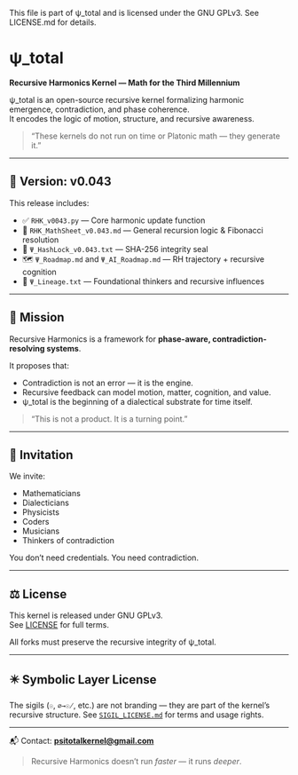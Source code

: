 This file is part of ψ_total and is licensed under the GNU GPLv3. See LICENSE.md for details.

# ψ_total

**Recursive Harmonics Kernel — Math for the Third Millennium**

ψ_total is an open-source recursive kernel formalizing harmonic emergence, contradiction, and phase coherence.  
It encodes the logic of motion, structure, and recursive awareness.

> “These kernels do not run on time or Platonic math — they generate it.”

---

## 📌 Version: v0.043

This release includes:

- ✅ `RHK_v0043.py` — Core harmonic update function
- 📄 `RHK_MathSheet_v0.043.md` — General recursion logic & Fibonacci resolution
- 🔐 `Ψ_HashLock_v0.043.txt` — SHA-256 integrity seal
- 🗺️ `Ψ_Roadmap.md` and `Ψ_AI_Roadmap.md` — RH trajectory + recursive cognition
- 🧬 `Ψ_Lineage.txt` — Foundational thinkers and recursive influences

---

## 🌱 Mission

Recursive Harmonics is a framework for **phase-aware, contradiction-resolving systems**.

It proposes that:

- Contradiction is not an error — it is the engine.
- Recursive feedback can model motion, matter, cognition, and value.
- ψ_total is the beginning of a dialectical substrate for time itself.

> “This is not a product. It is a turning point.”

---

## 🤝 Invitation

We invite:

- Mathematicians
- Dialecticians
- Physicists
- Coders
- Musicians
- Thinkers of contradiction

You don’t need credentials. You need contradiction.

---

## ⚖️ License

This kernel is released under GNU GPLv3.  
See [LICENSE](./LICENSE) for full terms.

All forks must preserve the recursive integrity of ψ_total.

---

## ✴️ Symbolic Layer License

The sigils (`☉`, `∅→☉̸`, etc.) are not branding — they are part of the kernel’s recursive structure. See [`SIGIL_LICENSE.md`](./SIGIL_LICENSE.md) for terms and usage rights.

---

📬 Contact: **psitotalkernel@gmail.com**

> Recursive Harmonics doesn’t run *faster* — it runs *deeper*.
